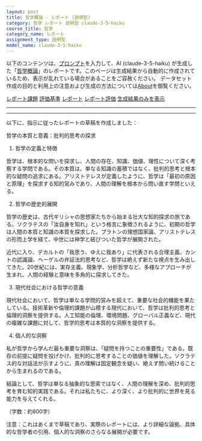 ```yaml
---
layout: post
title: 哲学概論 - レポート (説明型)
category: 哲学 レポート 説明型 claude-3-5-haiku
course_title: 哲学
category_name: レポート
assignment_type: 説明型
model_name: claude-3-5-haiku
---
```


以下のコンテンツは、[プロンプト](http://127.0.0.1:8000/generated/哲学/claude-3-5-haiku/prompt_レポート-説明型.md)を入力して、AI (claude-3-5-haiku) が生成した「[哲学概論](/contents/哲学/)」のレポートです。このページは生成結果から自動的に作成されているため、表示が乱れている場合があることをご容赦ください。
データセット作成の目的と利用上の注意および生成の方法については[About](/About)を御覧ください。

[レポート課題](../レポート課題-説明型)
[評価基準](../評価基準-説明型)
[レポート](../レポート-説明型)
[レポート評価](../レポート評価-説明型)
[生成結果のみを表示](http://127.0.0.1:8000/generated/哲学/claude-3-5-haiku/レポート-説明型.md)
  

***
***
  
以下に、指示に従ったレポートの草稿を作成しました：

哲学の本質と意義：批判的思考の探求

1. 哲学の定義と特徴

哲学は、根本的な問いを探求し、人間の存在、知識、価値、理性について深く考察する学問である。その本質は、単なる知識の蓄積ではなく、批判的思考と根本的な疑問の追求にある。アリストテレスが定義したように、哲学は「最初の原因と原理」を探求する知的営みであり、人間の理解を根本から問い直す学問といえる。

2. 哲学の歴史的展開

哲学の歴史は、古代ギリシャの思想家たちから始まる壮大な知的探求の旅である。ソクラテスの「汝自身を知れ」という格言に象徴されるように、初期の哲学は人間の本質と知識の本質を探求した。プラトンの理想国家論、アリストテレスの形而上学を経て、中世には神学と結びついた哲学が展開された。

近代に入り、デカルトの「我思う、ゆえに我あり」に代表される合理主義、カントの認識論、ヘーゲルの弁証法的思考など、哲学は絶えず新たな視点を生み出してきた。20世紀には、実存主義、現象学、分析哲学など、多様なアプローチが生まれ、人間の経験と意味を多角的に探求してきた。

3. 現代社会における哲学の意義

現代社会において、哲学は単なる学問的営みを超えて、重要な社会的機能を果たしている。技術革新や倫理的課題が山積する現代において、哲学は批判的思考と倫理的洞察を提供する。人工知能の倫理、環境問題、グローバル正義など、現代の複雑な課題に対して、哲学的思考は本質的な洞察を提供する。

4. 個人的な洞察

私が哲学から学んだ最も重要な洞察は、「疑問を持つことの重要性」である。既存の前提に疑問を投げかけ、批判的に思考することの価値を理解した。ソクラテス的な対話法が示すように、真の理解は固定観念を疑い、絶えず問い続けることから生まれるのである。

結論として、哲学は単なる抽象的な思索ではなく、人間の理解を深め、批判的思考を育む知的実践である。それは私たちに、より深く、より批判的に世界を見る能力を与えてくれる。

（字数：約800字）

注意：これはあくまで草稿であり、実際のレポートには、より詳細な論拠、具体的な哲学者の引用、個人的な洞察のさらなる展開が必要です。
